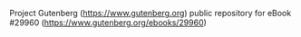 Project Gutenberg (https://www.gutenberg.org) public repository for eBook #29960 (https://www.gutenberg.org/ebooks/29960)
